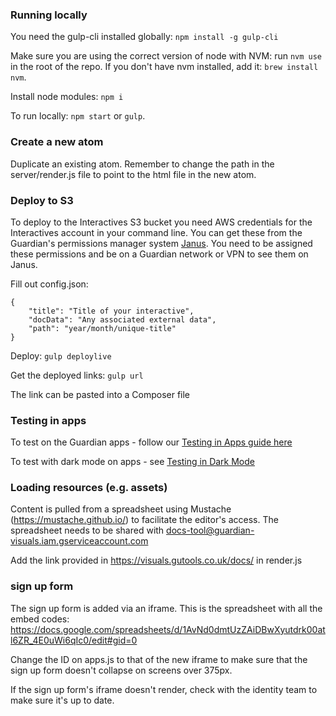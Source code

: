 ### Running locally

You need the gulp-cli installed globally: `npm install -g gulp-cli`

Make sure you are using the correct version of node with NVM: run `nvm use` in the root of the repo. 
If you don't have nvm installed, add it: `brew install nvm`.

Install node modules: `npm i`

To run locally: `npm start` or `gulp`.  

### Create a new atom 

Duplicate an existing atom. Remember to change the path in the server/render.js file to point to the html file in the new atom. 

### Deploy to S3

To deploy to the Interactives S3 bucket you need AWS credentials for the Interactives account in your command line. You can get these from the Guardian's permissions manager system [Janus](https://janus.gutools.co.uk/). You need to be assigned these permissions and be on a Guardian network or VPN to see them on Janus. 

Fill out config.json:

```
{
    "title": "Title of your interactive",
    "docData": "Any associated external data",
    "path": "year/month/unique-title"
}
```

Deploy: `gulp deploylive`

Get the deployed links: `gulp url`

The link can be pasted into a Composer file 


### Testing in apps

To test on the Guardian apps - follow our 
[Testing in Apps guide here](https://github.com/guardian/interactive-atom-template-2019/blob/master/docs/guide-to-apps-testing.md)

To test with dark mode on apps - see [Testing in Dark Mode](https://github.com/guardian/interactive-atom-template-2019/blob/master/docs/dark-mode-in-apps.md)


### Loading resources (e.g. assets)

Content is pulled from a spreadsheet using Mustache (https://mustache.github.io/) to facilitate the editor's access. The spreadsheet needs to be shared with docs-tool@guardian-visuals.iam.gserviceaccount.com

Add the link provided in https://visuals.gutools.co.uk/docs/ in render.js

### sign up form

The sign up form is added via an iframe. This is the spreadsheet with all the embed codes: https://docs.google.com/spreadsheets/d/1AvNd0dmtUzZAiDBwXyutdrk00atl6ZR_4E0uWi6qIc0/edit#gid=0

Change the ID on apps.js to that of the new iframe to make sure that the sign up form doesn't collapse on screens over 375px.

If the sign up form's iframe doesn't render, check with the identity team to make sure it's up to date.







